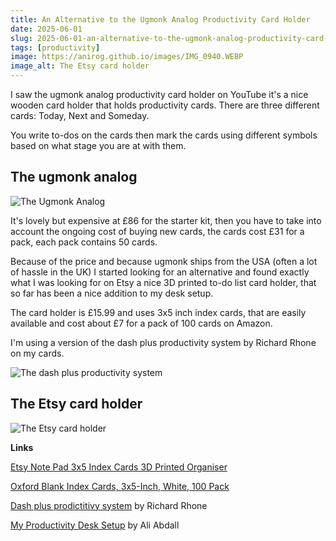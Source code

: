 ```yaml
---
title: An Alternative to the Ugmonk Analog Productivity Card Holder
date: 2025-06-01
slug: 2025-06-01-an-alternative-to-the-ugmonk-analog-productivity-card-holder
tags: [productivity]
image: https://anirog.github.io/images/IMG_0940.WEBP
image_alt: The Etsy card holder
---
```


I saw the ugmonk analog productivity card holder on YouTube it's a nice wooden card holder that holds productivity cards. There are three different cards: Today, Next and Someday.

You write to-dos on the cards then mark the cards using different symbols based on what stage you are at with them.

## The ugmonk analog

![The Ugmonk Analog](https://anirog.github.io/images/IMG_0938.jpg)

It's lovely but expensive at £86 for the starter kit, then you have to take into account the ongoing cost of buying new cards, the cards cost £31 for a pack, each pack contains 50 cards.

Because of the price and because ugmonk ships from the USA (often a lot of hassle in the UK) I started looking for an alternative and found exactly what I was looking for on Etsy a nice 3D printed to-do list card holder, that so far has been a nice addition to my desk setup.

The card holder is £15.99 and uses 3x5 inch index cards, that are easily available and cost about £7 for a pack of 100 cards on Amazon.

I'm using a version of the dash plus productivity system by Richard Rhone on my cards.

![The dash plus productivity system](https://anirog.github.io/images/IMG_0939.jpg)

## The Etsy card holder

![The Etsy card holder](https://anirog.github.io/images/IMG_0940.WEBP)

**Links**

[Etsy Note Pad 3x5 Index Cards 3D Printed Organiser](https://tidd.ly/3PoAkfZ)

[Oxford Blank Index Cards, 3x5-Inch, White, 100 Pack](http://www.amazon.co.uk/dp/B00006IFCW/ref=nosim?tag=larrie-21)

[Dash plus prodictitivy system](https://patrickrhone.com/dashplus/) by Richard Rhone

[My Productivity Desk Setup](https://youtu.be/5791L8VEHZw?t=523) by Ali Abdall
